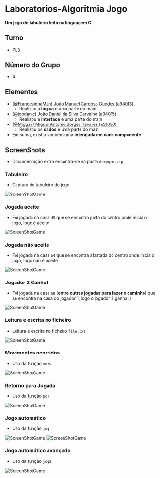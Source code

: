 # Laboratorios-Algoritmia Jogo
#### Um jogo de tabuleiro feito na linguagem C

## Turno
  * PL3
## Número do Grupo
  * 4
## Elementos 
  * [(@FrancesinhaMan) João Manuel Cardoso Guedes (a94013)](https://github.com/FrancesinhaMan)
    * Realizou a **lógica** e uma parte do main
  * [(@joodanic) João Daniel da Silva Carvalho (a94015)](https://github.com/joodanic)
    * Realizou a **interface** e uma parte do main
  * [(@Miggs7) Miguel António Borges Tavares (a91690)](https://github.com/Miggs7)
    * Realizou os **dados** e uma parte do main
  * Em suma, existiu também uma **interajuda em cada componente**

## ScreenShots
 * Documentação extra encontra-se na pasta ``` doxygen.zip ```
### Tabuleiro
 * Captura do tabuleiro de jogo
 
![ScreenShotGame](https://github.com/FrancesinhaMan/LA1PL3G4/blob/master/picture/board.PNG)
### Jogada aceite
 * Foi jogada na casa ``` d5 ``` que se encontra junta do centro onde inicia o jogo, logo é aceite
 
![ScreenShotGame](https://github.com/FrancesinhaMan/LA1PL3G4/blob/master/picture/acerta_jogada.PNG)
### Jogada não aceite
 * Foi jogada na casa ``` b4 ``` que se encontra afastada do centro onde inicia o jogo, logo não é aceite
 
![ScreenShotGame](https://github.com/FrancesinhaMan/LA1PL3G4/blob/master/picture/prevencao_jogada.PNG)
### Jogador 2 Ganha!
 * Foi jogada na casa ``` a8 ``` (__entre outras jogadas para fazer o caminho__) que se encontra na casa do jogador 1, logo o jogador 2 ganha :)

![ScreenShotGame](https://github.com/FrancesinhaMan/LA1PL3G4/blob/master/picture/ganhar.PNG)
### Leitura e escrita no ficheiro
 * Leitura e escrita no ficheiro ``` file.txt ```

![ScreenShotGame](https://github.com/FrancesinhaMan/LA1PL3G4/blob/master/picture/ler%20e%20ecrever.PNG)

### Movimentos ocorridos
 * Uso da função ``` movs ```

![ScreenShotGame](https://github.com/FrancesinhaMan/LA1PL3G4/blob/master/picture/movs.PNG)

### Retorno para Jogada
 * Uso da função ``` pos ```

![ScreenShotGame](https://github.com/FrancesinhaMan/LA1PL3G4/blob/master/picture/pos.PNG)

### Jogo automático
 * Uso da função ``` jog ```

![ScreenShotGame](https://github.com/FrancesinhaMan/LA1PL3G4/blob/master/picture/jog1.PNG)
![ScreenShotGame](https://github.com/FrancesinhaMan/LA1PL3G4/blob/master/picture/jog2.PNG)

### Jogo automático avançado
 * Uso da função ``` jog2 ```

![ScreenShotGame](https://github.com/FrancesinhaMan/LA1PL3G4/blob/master/picture/jog2_1.PNG)

